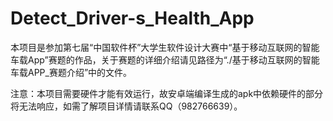 # Detect_Driver-s_Health_App
本项目是参加第七届“中国软件杯”大学生软件设计大赛中“基于移动互联网的智能车载App”赛题的作品，关于赛题的详细介绍请见路径为“./基于移动互联网的智能车载APP_赛题介绍”中的文件。

注意：本项目需要硬件才能有效运行，故安卓端编译生成的apk中依赖硬件的部分将无法响应，如需了解项目详情请联系QQ（982766639）。
